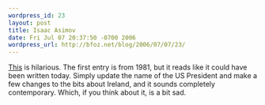 ```yaml
---
wordpress_id: 23
layout: post
title: Isaac Asimov
date: Fri Jul 07 20:37:50 -0700 2006
wordpress_url: http://bfoz.net/blog/2006/07/07/23/
---
```

[This](http://www.positiveatheism.org/hist/asimov.htm) is hilarious. The first entry is from 1981, but it reads like it could have been written today. Simply update the name of the US President and make a few changes to the bits about Ireland, and it sounds completely contemporary. Which, if you think about it, is a bit sad.
